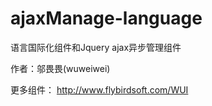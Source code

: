 # ajaxManage-language
语言国际化组件和Jquery ajax异步管理组件

作者：邬畏畏(wuweiwei)

更多组件：
http://www.flybirdsoft.com/WUI



